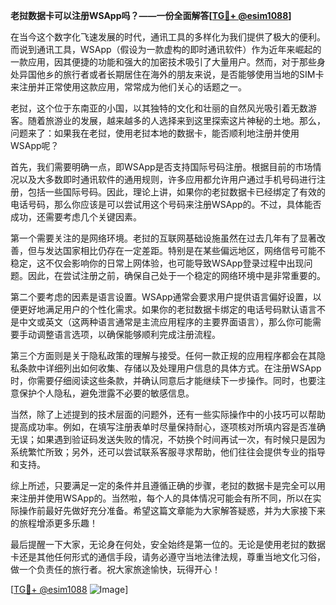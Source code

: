 **老挝数据卡可以注册WSApp吗？——一份全面解答[[TG💪+ @esim1088](https://t.me/s/esim1088)]**

在当今这个数字化飞速发展的时代，通讯工具的多样化为我们提供了极大的便利。而说到通讯工具，WSApp（假设为一款虚构的即时通讯软件）作为近年来崛起的一款应用，因其便捷的功能和强大的加密技术吸引了大量用户。然而，对于那些身处异国他乡的旅行者或者长期居住在海外的朋友来说，是否能够使用当地的SIM卡来注册并正常使用这款应用，常常成为他们关心的话题之一。

老挝，这个位于东南亚的小国，以其独特的文化和壮丽的自然风光吸引着无数游客。随着旅游业的发展，越来越多的人选择来到这里探索这片神秘的土地。那么，问题来了：如果我在老挝，使用老挝本地的数据卡，能否顺利地注册并使用WSApp呢？

首先，我们需要明确一点，即WSApp是否支持国际号码注册。根据目前的市场情况以及大多数即时通讯软件的通用规则，许多应用都允许用户通过手机号码进行注册，包括一些国际号码。因此，理论上讲，如果你的老挝数据卡已经绑定了有效的电话号码，那么你应该是可以尝试用这个号码来注册WSApp的。不过，具体能否成功，还需要考虑几个关键因素。

第一个需要关注的是网络环境。老挝的互联网基础设施虽然在过去几年有了显著改善，但与发达国家相比仍存在一定差距。特别是在某些偏远地区，网络信号可能不稳定，这不仅会影响你的日常上网体验，也可能导致WSApp登录过程中出现问题。因此，在尝试注册之前，确保自己处于一个稳定的网络环境中是非常重要的。

第二个要考虑的因素是语言设置。WSApp通常会要求用户提供语言偏好设置，以便更好地满足用户的个性化需求。如果你的老挝数据卡绑定的电话号码默认语言不是中文或英文（这两种语言通常是主流应用程序的主要界面语言），那么你可能需要手动调整语言选项，以确保能够顺利完成注册流程。

第三个方面则是关于隐私政策的理解与接受。任何一款正规的应用程序都会在其隐私条款中详细列出如何收集、存储以及处理用户信息的具体方式。在注册WSApp时，你需要仔细阅读这些条款，并确认同意后才能继续下一步操作。同时，也要注意保护个人隐私，避免泄露不必要的敏感信息。

当然，除了上述提到的技术层面的问题外，还有一些实际操作中的小技巧可以帮助提高成功率。例如，在填写注册表单时尽量保持耐心，逐项核对所填内容是否准确无误；如果遇到验证码发送失败的情况，不妨换个时间再试一次，有时候只是因为系统繁忙所致；另外，还可以尝试联系客服寻求帮助，他们往往会提供专业的指导和支持。

综上所述，只要满足一定的条件并且遵循正确的步骤，老挝的数据卡是完全可以用来注册并使用WSApp的。当然啦，每个人的具体情况可能会有所不同，所以在实际操作前最好先做好充分准备。希望这篇文章能为大家解答疑惑，并为大家接下来的旅程增添更多乐趣！

最后提醒一下大家，无论身在何处，安全始终是第一位的。无论是使用老挝的数据卡还是其他任何形式的通信手段，请务必遵守当地法律法规，尊重当地文化习俗，做一个负责任的旅行者。祝大家旅途愉快，玩得开心！

[[TG💪+ @esim1088](https://t.me/s/esim1088) ![Image](https://i.postimg.cc/4NQfJmqS/Snipaste-2025-05-13-00-14-12.png)]
